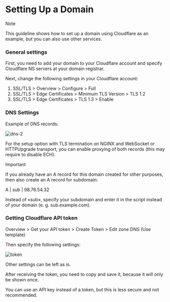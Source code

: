 # Setting Up a Domain

> [!NOTE]
> This guideline shows how to set up a domain using Cloudflare as an example, but you can also use other services.

### General settings
First, you need to add your domain to your Cloudflare account and specify Cloudflare NS servers at your domain registrar.

Next, change the following settings in your Cloudflare account: 
1) SSL/TLS > Overview > Configure > Full
2) SSL/TLS > Edge Certificates > Minimum TLS Version > TLS 1.2
3) SSL/TLS > Edge Certificates > TLS 1.3 > Enable

### DNS Settings
Example of DNS records:

![dns-2](https://github.com/user-attachments/assets/503bef75-2e50-4c46-9344-5f01bb3efdef)

For the setup option with TLS termination on NGINX and WebSocket or HTTPUpgrade transport, you can enable proxying of both records (this may require to disable ECH).

> [!IMPORTANT]
> If you already have an A record for this domain created for other purposes, then also create an A record for subdomain:
>
> A | sub | 98.76.54.32
>
> Instead of «sub», specify your subdomain and enter it in the script instead of your domain (e. g. sub.example.com).

### Getting Cloudflare API token
Overview > Get your API token > Create Token > Edit zone DNS (Use template)

Then specify the following settings:

![token](https://github.com/user-attachments/assets/ad24e8b0-b817-4c31-bb9e-98a62cde43c7)

Other settings can be left as is.

After receiving the token, you need to copy and save it, because it will only be shown once.

You can use an API key instead of a token, but this is less secure and not recommended.
